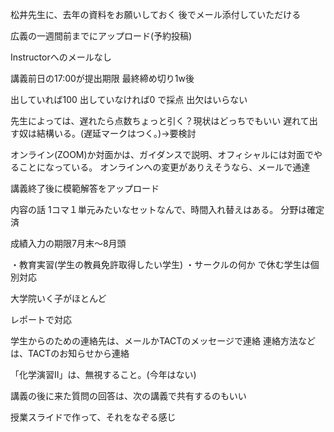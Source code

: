 
松井先生に、去年の資料をお願いしておく
後でメール添付していただける


広義の一週間前までにアップロード(予約投稿)

Instructorへのメールなし


講義前日の17:00が提出期限
最終締め切り1w後


出していれば100
出していなければ0 で採点
出欠はいらない

先生によっては、遅れたら点数ちょっと引く？現状はどっちでもいい
遅れて出す奴は結構いる。(遅延マークはつく。)->要検討

オンライン(ZOOM)か対面かは、ガイダンスで説明、オフィシャルには対面でやることになっている。
オンラインへの変更がありえそうなら、メールで通達

講義終了後に模範解答をアップロード


内容の話
1コマ１単元みたいなセットなんで、時間入れ替えはある。
分野は確定済

成績入力の期限7月末～8月頭


・教育実習(学生の教員免許取得したい学生)
・サークルの何か
で休む学生は個別対応

大学院いく子がほとんど

レポートで対応


学生からのための連絡先は、メールかTACTのメッセージで連絡
連絡方法などは、TACTのお知らせから連絡



「化学演習II」は、無視すること。(今年はない)


講義の後に来た質問の回答は、次の講義で共有するのもいい

授業スライドで作って、それをなぞる感じ